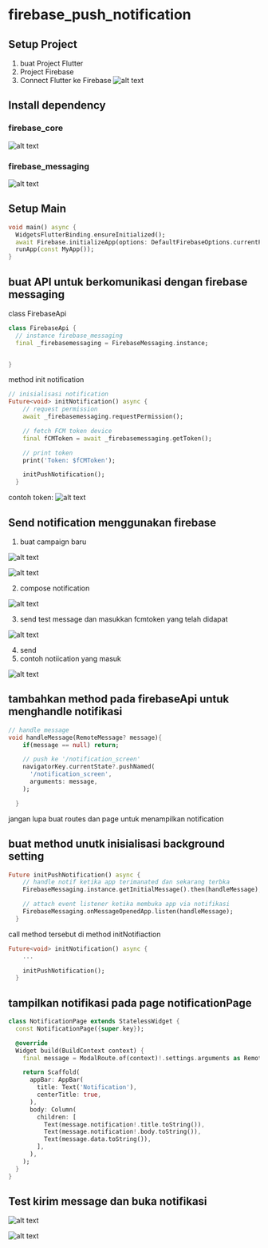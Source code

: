 # firebase_push_notification

## Setup Project
1. buat Project Flutter
2. Project Firebase
3. Connect Flutter ke Firebase
![alt text](<Screenshot 2024-05-12 135443.png>)

## Install dependency
### firebase_core
![alt text](<Screenshot 2024-05-12 135500.png>)
### firebase_messaging
![alt text](<Screenshot 2024-05-12 135529.png>)

## Setup Main
``` dart
void main() async {
  WidgetsFlutterBinding.ensureInitialized();
  await Firebase.initializeApp(options: DefaultFirebaseOptions.currentPlatform);
  runApp(const MyApp());
}
```

## buat API untuk berkomunikasi dengan firebase messaging
class FirebaseApi
```dart
class FirebaseApi {
  // instance firebase_messaging
  final _firebasemessaging = FirebaseMessaging.instance;


}
```

method init notification
```dart
// inisialisasi notification
Future<void> initNotification() async {
    // request permission
    await _firebasemessaging.requestPermission();

    // fetch FCM token device
    final fCMToken = await _firebasemessaging.getToken();

    // print token
    print('Token: $fCMToken');

    initPushNotification();
  }
```

contoh token:
![alt text](<Screenshot 2024-05-12 141934.png>)

## Send notification menggunakan firebase
1. buat campaign baru

![alt text](<Screenshot 2024-05-12 142030.png>)

![alt text](<Screenshot 2024-05-12 142036.png>)

2. compose notification

![alt text](<Screenshot 2024-05-12 142113.png>)

3. send test message dan masukkan fcmtoken yang telah didapat

![alt text](<Screenshot 2024-05-12 142127.png>)

4. send
5. contoh notiication yang masuk

![alt text](<Screenshot 2024-05-12 142314.png>)

## tambahkan method pada firebaseApi untuk menghandle notifikasi

``` dart
// handle message
void handleMessage(RemoteMessage? message){
    if(message == null) return;

    // push ke '/notification_screen'
    navigatorKey.currentState?.pushNamed(
      '/notification_screen',
      arguments: message,
    );

  }
```

jangan lupa buat routes dan page untuk menampilkan notification

## buat method unutk inisialisasi background setting
```dart
Future initPushNotification() async {
    // handle notif ketika app terimanated dan sekarang terbka
    FirebaseMessaging.instance.getInitialMessage().then(handleMessage);

    // attach event listener ketika membuka app via notifikasi
    FirebaseMessaging.onMessageOpenedApp.listen(handleMessage);
  }
```

call method tersebut di method initNotifiaction
```dart
Future<void> initNotification() async {
    ...

    initPushNotification();
  }
```

## tampilkan notifikasi pada page notificationPage
```dart
class NotificationPage extends StatelessWidget {
  const NotificationPage({super.key});

  @override
  Widget build(BuildContext context) {
    final message = ModalRoute.of(context)!.settings.arguments as RemoteMessage;

    return Scaffold(
      appBar: AppBar(
        title: Text('Notification'),
        centerTitle: true,
      ),
      body: Column(
        children: [
          Text(message.notification!.title.toString()),
          Text(message.notification!.body.toString()),
          Text(message.data.toString()),
        ],
      ),
    );
  }
}
```

## Test kirim message dan buka notifikasi
![alt text](<Screenshot 2024-05-12 150117.png>)

![alt text](<Screenshot 2024-05-12 150123.png>)
